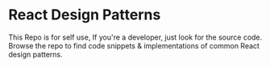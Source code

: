 # React Design Patterns

This Repo is for self use, If you're a developer, just look for the source code.
Browse the repo to find code snippets & implementations of common React design patterns.

